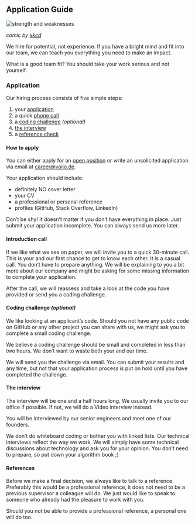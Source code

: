 ## Application Guide

![strength and weaknesses](https://imgs.xkcd.com/comics/strengths_and_weaknesses.png)

_comic by [xkcd](https://xkcd.com/1545/)_

We hire for potential, not experience. If you have a bright mind and fit into our team,
we can teach you everything you need to make an impact.

What is a good team fit? You should take your work serious and not yourself.

### Application

Our hiring process consists of five simple steps:

1. your [application](#how-to-apply)
1. a quick [phone call](#introduction-call)
1. a [coding challenge](#coding-challenge) _(optional)_
1. [the interview](#the-interview)
1. a [reference check](#references)

#### How to apply

You can either apply for an [open position](https://voiio.de/karriere/) or write an
unsolicited application via email at
[career@voiio.de](mailto:career@voiio.de).

Your application should include:

- definitely NO cover letter
- your CV
- a professional or personal reference
- profiles (GitHub, Stack Overflow, LinkedIn)

Don’t be shy! It doesn’t matter if you don’t have everything in place.
Just submit your application incomplete. You can always send us more later.

#### Introduction call

If we like what we see on paper, we will invite you to a quick 30-minute call. This is
your and our first chance to get to know each other. It is a casual call. You don’t have
to prepare anything. We will be explaining to you a bit more about our company and might
be asking for some missing information to complete your application.

After the call, we will reassess and take a look at the code you have provided or send
you a coding challenge.

#### Coding challenge _(optional)_

We like looking at an applicant’s code. Should you not have any public code on GitHub or
any other project you can share with us, we might ask you to complete a small coding
challenge.

We believe a coding challenge should be small and completed in less than two hours. We
don’t want to waste both your and our time.

We will send you the challenge via email. You can submit your results and any time, but
not that your application process is put on hold until you have completed the challenge.

#### The interview

The interview will be one and a half hours long. We usually invite you to our office if
possible. If not, we will do a Video interview instead.

You will be interviewed by our senior engineers and meet one of our founders.

We don’t do whiteboard coding or bother you with linked lists. Our technical interviews
reflect the way we work. We will simply have some technical discussions about technology
and ask you for your opinion. You don’t need to prepare, so put down your algorithm book
;)

#### References

Before we make a final decision, we always like to talk to a reference. Preferably this
would be a professional reference, it does not need to be a previous supervisor a
colleague will do. We just would like to speak to someone who already had the pleasure
to work with you.

Should you not be able to provide a professional reference, a personal one will do too.
